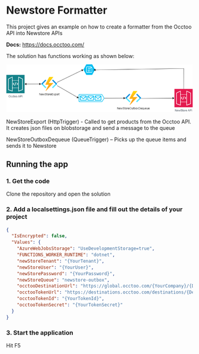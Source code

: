 # Newstore Formatter 
This project gives an example on how to create a formatter from the Occtoo API into Newstore APIs

**Docs:** https://docs.occtoo.com/

The solution has functions working as shown below:

![Architectual Overview](docs/NewstoreFormatter.png)

NewStoreExport (HttpTrigger) - Called to get products from the Occtoo API. It creates json files on blobstorage and send a message to the queue

NewStoreOutboxDequeue (QueueTrigger) – Picks up the queue items and sends it to Newstore 

## Running the app
### 1. Get the code
Clone the repository and open the solution
### 2. Add a localsettings.json file and fill out the details of your project
```json
{
  "IsEncrypted": false,
  "Values": {
    "AzureWebJobsStorage": "UseDevelopmentStorage=true",
    "FUNCTIONS_WORKER_RUNTIME": "dotnet",
    "newStoreTenant": "{YourTenant}",
    "newStoreUser": "{YourUser}",
    "newStorePassword": "{YourPassword}",
    "newStoreQueue": "newstore-outbox",
    "occtooDestinationUrl": "https://global.occtoo.com/{YourCompany}/{DestinationName}/v1",
    "occtooTokenUrl": "https://destinations.occtoo.com/destinations/{DestinationId}/token",
    "occtooTokenId": "{YourTokenId}",
    "occtooTokenSecret": "{YourTokenSecret}"
  }
}
```

### 3. Start the application
Hit F5
